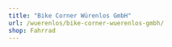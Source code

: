 ```yaml
---
title: "Bike Corner Würenlos GmbH"
url: /wuerenlos/bike-corner-wuerenlos-gmbh/
shop: Fahrrad
---
```

